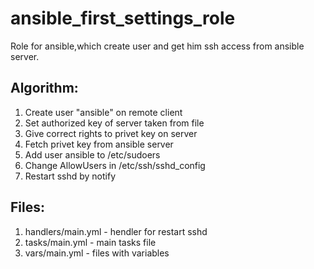 # ansible_first_settings_role
Role for ansible,which create user and get him ssh access from ansible server.

## Algorithm:
1. Create user "ansible" on remote client
2. Set authorized key of server taken from file
3. Give correct rights to privet key on server
4. Fetch privet key from ansible server
5. Add user ansible to /etc/sudoers
6. Change AllowUsers in /etc/ssh/sshd_config
7. Restart sshd by notify

## Files:
1. handlers/main.yml - hendler for restart sshd
2. tasks/main.yml - main tasks file
3. vars/main.yml - files with variables

